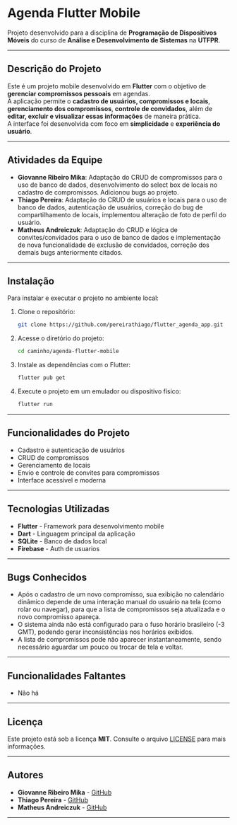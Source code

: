 # Agenda Flutter Mobile

Projeto desenvolvido para a disciplina de **Programação de Dispositivos Móveis** do curso de **Análise e Desenvolvimento de Sistemas** na **UTFPR**.

---

## Descrição do Projeto

Este é um projeto mobile desenvolvido em **Flutter** com o objetivo de **gerenciar compromissos pessoais** em agendas.  
A aplicação permite o **cadastro de usuários, compromissos e locais**, **gerenciamento dos compromissos**, **controle de convidados**, além de **editar, excluir e visualizar essas informações** de maneira prática.  
A interface foi desenvolvida com foco em **simplicidade** e **experiência do usuário**.

---

## Atividades da Equipe

- **Giovanne Ribeiro Mika**: Adaptação do CRUD de compromissos para o uso de banco de dados, desenvolvimento do select box de locais no cadastro de compromissos. Adicionou bugs ao projeto.
- **Thiago Pereira**: Adaptação do CRUD de usuários e locais para o uso de banco de dados, autenticação de usuários, correção do bug de compartilhamento de locais, 
implementou alteração de foto de perfil do usuário.
- **Matheus Andreiczuk**: Adaptação do CRUD e lógica de convites/convidados para o uso de banco de dados e implementação de nova funcionalidade de exclusão de convidados, 
correção dos demais bugs anteriormente citados.

---

## Instalação

Para instalar e executar o projeto no ambiente local:

1. Clone o repositório:

    ```bash
    git clone https://github.com/pereirathiago/flutter_agenda_app.git
    ```

2. Acesse o diretório do projeto:

    ```bash
    cd caminho/agenda-flutter-mobile
    ```

3. Instale as dependências com o Flutter:

    ```bash
    flutter pub get
    ```

4. Execute o projeto em um emulador ou dispositivo físico:

    ```bash
    flutter run
    ```

---

## Funcionalidades do Projeto

- Cadastro e autenticação de usuários
- CRUD de compromissos
- Gerenciamento de locais
- Envio e controle de convites para compromissos
- Interface acessível e moderna

---

## Tecnologias Utilizadas

- **Flutter** - Framework para desenvolvimento mobile
- **Dart** - Linguagem principal da aplicação
- **SQLite** - Banco de dados local
- **Firebase** - Auth de usuarios

---

## Bugs Conhecidos

- Após o cadastro de um novo compromisso, sua exibição no calendário dinâmico depende de uma interação manual do usuário na tela (como rolar ou navegar), para que a lista de compromissos seja atualizada e o novo compromisso apareça.
- O sistema ainda não está configurado para o fuso horário brasileiro (-3 GMT), podendo gerar inconsistências nos horários exibidos.
- A lista de compromissos pode não aparecer instantaneamente, sendo necessário aguardar um pouco ou trocar de tela e voltar.

---

## Funcionalidades Faltantes

- Não há

---

## Licença

Este projeto está sob a licença **MIT**. Consulte o arquivo [LICENSE](LICENSE) para mais informações.

--- 

## Autores

- **Giovanne Ribeiro Mika** - [GitHub](https://github.com/GiovanneMika)
- **Thiago Pereira** - [GitHub](https://github.com/pereirathiago)
- **Matheus Andreiczuk** - [GitHub](https://github.com/MatheusAndreiczuk)

---

